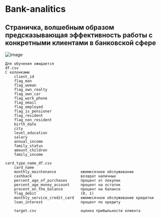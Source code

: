 # Bank-analitics
## Страничка, волшебным образом предсказывающая эффективность работы с конкретными клиентами в банковской сфере
![image](https://user-images.githubusercontent.com/54524404/173234981-f69df2aa-ac53-4a36-a2d2-5e3eaecd38cf.png)

    Для обучения ожидается 
    df.csv 
    С колонками
        client_id
        flag_man
        flag_woman
        flag_own_realty
        flag_own_car
        flag_work_phone
        flag_email
        flag_employed
        flag_is_pensioner
        flag_resident
        flag_non_resident
        birth_date
        city
        level_education
        salary
        annual_income
        family_status
        amount_children
        family_income
    
    card_type_name_df.csv
        card_name
        monthly_maintenance           ежемесячное обслуживание
        cashback                      возврат наличных
        percent_age_of_purchases      процент от покупок
        percent_age_money_account     процент на остаток
        procent_on_the_balance        процент на балансе
        flag_debit                    (0, 1)
        monthly_service_credit_card   ежемесячное обслуживание кредитки
        loan_interest                 процент по кредиту
        
        target.csv                    оценка прибыльности клиента
